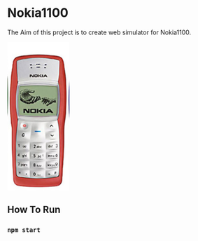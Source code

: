 
# Nokia1100
The Aim of this project is to create web simulator for Nokia1100.

![Nokia1100](nokia1100.png)
## How To Run

### `npm start`

